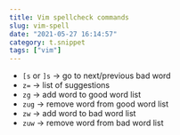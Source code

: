 ```yaml
---
title: Vim spellcheck commands
slug: vim-spell
date: "2021-05-27 16:14:57"
category: t.snippet
tags: ["vim"]
---
```


- `[s` or `]s` → go to next/previous bad word
- `z=` → list of suggestions
- `zg` → add word to good word list
- `zug` → remove word from good word list
- `zw` → add word to bad word list
- `zuw` → remove word from bad word list
